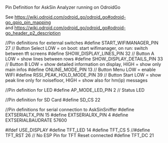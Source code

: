 Pin Definition for AskSin Analyzer running on OdroidGo   
   
See https://wiki.odroid.com/odroid_go/odroid_go#odroid-go_gpio_pin_mapping    
and https://wiki.odroid.com/odroid_go/odroid_go#odroid-go_header_p2_description
   
//Pin definitions for external switches
#define START_WIFIMANAGER_PIN    27   // Button Select LOW = on boot: start wifimanager, on run: switch between tft screens
#define SHOW_DISPLAY_LINES_PIN   32   // Button A      LOW = show lines between rows
#define SHOW_DISPLAY_DETAILS_PIN 33   // Button B      LOW = show detailed information on display, HIGH = show only main infos
#define ONLINE_MODE_PIN          13   // Button Menu   LOW = enable WIFI
#define RSSI_PEAK_HOLD_MODE_PIN  39   // Button Start  LOW = show peak line only for noisefloor, HIGH = show also for hm(ip) messages
   
//Pin definition for LED
#define AP_MODE_LED_PIN          2    // Status LED
   
//Pin definition for SD Card
#define SD_CS                    22
   
//Pin definitions for serial connection to AskSinSniffer
#define EXTSERIALTX_PIN          15
#define EXTSERIALRX_PIN          4
#define EXTSERIALBAUDRATE        57600
   
#ifdef USE_DISPLAY
#define TFT_LED                 14
#define TFT_CS                   5
//#define TFT_RST                 26  // No ESP Pin for TFT Reset connected
#define TFT_DC                  21
